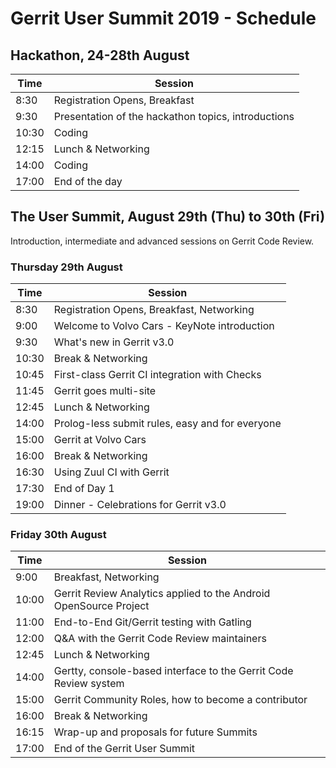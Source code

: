 # Gerrit User Summit 2019 - Schedule

## Hackathon, 24-28th August

| Time  | Session                                                 |
|-------|---------------------------------------------------------|
|  8:30 | Registration Opens, Breakfast                           |
|  9:30 | Presentation of the hackathon topics, introductions     |
| 10:30 | Coding                                                  |
| 12:15 | Lunch & Networking                                      |
| 14:00 | Coding                                                  |
| 17:00 | End of the day                                          |

## The User Summit, August 29th (Thu) to 30th (Fri)

Introduction, intermediate and advanced sessions on Gerrit Code Review.

### Thursday 29th August

| Time  | Session                                                                                      |
|-------|----------------------------------------------------------------------------------------------|
|  8:30 | Registration Opens, Breakfast, Networking                                                    |
|  9:00 | Welcome to Volvo Cars - KeyNote introduction                                                 |
|  9:30 | What's new in Gerrit v3.0                                                                    |
| 10:30 | Break & Networking                                                                           |
| 10:45 | First-class Gerrit CI integration with Checks                                                |
| 11:45 | Gerrit goes multi-site                                                                       |
| 12:45 | Lunch & Networking                                                                           |
| 14:00 | Prolog-less submit rules, easy and for everyone                                              |
| 15:00 | Gerrit at Volvo Cars                                                                         |
| 16:00 | Break & Networking                                                                           |
| 16:30 | Using Zuul CI with Gerrit                                                                    |
| 17:30 | End of Day 1                                                                                 |
| 19:00 | Dinner - Celebrations for Gerrit v3.0                                                        |

### Friday 30th August

| Time  | Session                                                                                      |
|-------|----------------------------------------------------------------------------------------------|
|  9:00 | Breakfast, Networking                                                                        |
| 10:00 | Gerrit Review Analytics applied to the Android OpenSource Project                            |
| 11:00 | End-to-End Git/Gerrit testing with Gatling                                                   |
| 12:00 | Q&A with the Gerrit Code Review maintainers                                                  |
| 12:45 | Lunch & Networking                                                                           |
| 14:00 | Gertty, console-based interface to the Gerrit Code Review system                             |
| 15:00 | Gerrit Community Roles, how to become a contributor                                          | 
| 16:00 | Break & Networking                                                                           |
| 16:15 | Wrap-up and proposals for future Summits                                                     |
| 17:00 | End of the Gerrit User Summit                                                                |